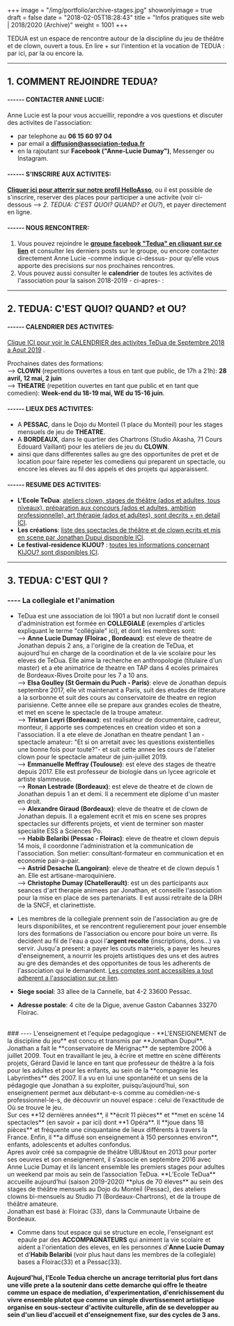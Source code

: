 +++
image = "/img/portfolio/archive-stages.jpg"
showonlyimage = true
draft = false
date = "2018-02-05T18:28:43"
title = "Infos pratiques site web | 2018/2020 (Archive)"
weight = 1001
+++
<!--more-->
TEDUA est un espace de rencontre autour de la discipline du jeu de théâtre et de clown, ouvert a tous. En lire + sur l'intention et la vocation de TEDUA : par ici, par la ou encore la.

--- 
## 1. COMMENT REJOINDRE TEDUA?


#### ------ CONTACTER ANNE LUCIE: 
Anne Lucie est la pour vous accueillir, repondre a vos questions et discuter des activites de l'association:<br>
- par telephone au **06 15 60 97 04**   
- par email a **diffusion@association-tedua.fr**   
- en la rajoutant sur **Facebook ("Anne-Lucie Dumay")**, Messenger ou Instagram.<br>

#### ------ S'INSCRIRE AUX ACTIVITES: 
**[Cliquer ici pour atterrir sur notre profil HelloAsso](https://www.helloasso.com/associations/tedua)**, ou il est possible de s'inscrire, reserver des places pour participer a une activite (voir ci-dessous --> *2. TEDUA: C’EST QUOI? QUAND? et OU?*), et payer directement en ligne.


#### ------ NOUS RENCONTRER:
1. Vous pouvez rejoindre le **[groupe facebook "Tedua" en cliquant sur ce lien](https://www.facebook.com/groups/386241745191819/)** et consulter les derniers posts sur le groupe, ou encore contacter directement Anne Lucie -comme indique ci-dessus- pour qu'elle vous apporte des precisions sur nos prochaines rencontres.
2. Vous pouvez aussi consulter le **calendrier** de toutes les activites de l'association pour la saison 2018-2019 - ci-apres- :

--- 
## 2. TEDUA: C'EST QUOI? QUAND? et OU?
#### ------ CALENDRIER DES ACTIVITES:
[Clique ICI pour voir le CALENDRIER des activites TeDua de Septembre 2018 a Aout 2019](https://cloud.cestlebouquet.fr/index.php/apps/calendar/p/TBX7PdQc5PMbDrnA/Tedua-public) .

Prochaines dates des formations:   
--> **CLOWN** (repetitions ouvertes a tous en tant que public, de 17h a 21h): **28 avril,  12 mai, 2 juin**   
--> **THEATRE** (repetition ouvertes en tant que public et en tant que comedien): **Week-end du 18-19 mai, WE du 15-16 juin**.



#### ------ LIEUX DES ACTIVITES: 
- A **PESSAC**, dans le Dojo du Monteil (1 place du Monteil) pour les stages mensuels de jeu de **THEATRE**.<br>
- A **BORDEAUX**, dans le quartier des Chartrons (Studio Akasha, 71 Cours Edouard Vaillant) pour les ateliers de jeu du **CLOWN**.<br>
- ainsi que dans differentes salles au gre des opportunites de pret et de location pour faire repeter les comediens qui preparent un spectacle, ou encore les eleves au fil des appels et des projets qui apparaissent.

#### ------ RESUME DES ACTIVITES:
- **L'Ecole TeDua**: [ateliers clown, stages de théâtre (ados et adultes, tous niveaux), préparation aux concours (ados et adultes, ambition professionnelle), art thérapie (ados et adultes), sont decrits + en detail ICI](http://localhost:1313/accueil/l-ecole-tedua/).<br>
- **Les créations**: [liste des spectacles de théâtre et de clown ecrits et mis en scene par Jonathan Dupui disponible ICI](http://localhost:1313/accueil/les-creations-tedua/).<br>
- **Le festival-residence KIJOU?** : [toutes les informations concernant KIJOU? sont disponibles ICI](http://localhost:1313/accueil/kijou/).

---

## 3. TEDUA: C'EST QUI ?

### ---- La collegiale et l'animation
- TeDua est une association de loi 1901 a but non lucratif dont le conseil d'administration est formée en **COLLEGIALE** (exemples d'articles expliquant le terme "collégiale" ici), et dont les membres sont:<br>
--> **Anne Lucie Dumay (Floirac , Bordeaux)**: est eleve de theatre de Jonathan depuis 2 ans,  a l'origine  de la creation de TeDua, et aujourd'hui en charge de la coordination et de la vie scolaire pour les eleves de TeDua. Elle aime la recherche en anthropologie (titulaire d'un master) et a ete animatrice de theatre en TAP dans 4 ecoles primaires de Bordeaux-Rives Droite pour les 7 a 10 ans. <br>
--> **Elsa Goulley (St Germain du Puch - Paris)**: eleve de Jonathan depuis septembre 2017, elle vit maintenant a Paris, suit des etudes de litterature a la sorbonne et suit des cours au conservatoire de theatre en region parisienne. Cette annee elle se prepare aux grandes ecoles de theatre, et met en scene le spectacle de la troupe amateur.<br>
--> **Tristan Leyri (Bordeaux)**: est realisateur de documentaire, cadreur, monteur,  il apporte ses competences en creation video et son a l'association. Il a ete eleve de Jonathan en theatre pendant 1 an -spectacle amateur: "Et si on arretait avec les questions existentielles une bonne fois pour toute?"- et suit cette annee les cours de l'atelier clown pour le spectacle amateur de juin-juillet 2019.<br>
--> **Emmanuelle Meffray (Toulouse)**: est eleve des stages de theatre depuis 2017. Elle est professeur de biologie dans un lycee agricole et artiste slammeuse. <br>
--> **Ronan Lestrade (Bordeaux)**:  est eleve de theatre et de clown de Jonathan depuis 1 an et demi. Il a recemment ete diplome d'un master en droit.<br>
--> **Alexandre Giraud (Bordeaux)**: eleve de theatre et de clown de Jonathan depuis. Il a egalement ecrit et mis en scene ses propres spectacles sur differents projets, et vient de terminer son master specialite ESS a Sciences Po.<br>
--> **Habib Belaribi (Pessac - Floirac)**: eleve de theatre et clown depuis 14 mois, il coordonne l'administration et la communication de l'association. Son metier: consultant-formateur en communication et en economie pair-a-pair. <br>
--> **Astrid Desache (Langoiran)**: eleve de theatre et de clown depuis 1 an. Elle est artisane-maroquiniere. <br>
--> **Christophe Dumay (Chatellerault)**: est un des participants aux seances d'art therapie animees par Jonathan, et conseille l'association pour la mise en place de ses partenariats. Il est aussi retraite de la DRH de la SNCF, et clarinettiste. <br>


- Les membres de la collegiale prennent soin de l'association au gre de leurs disponibilites, et se rencontrent regulierement pour jouer ensemble lors des formations de l'association ou encore pour boire un verre. Ils decident au fil de l'eau a quoi l'**argent recolte** (inscriptions, dons...) va servir. Jusqu'a present: a payer les couts materiels, a payer les heures d'enseignement, a nourrir les projets artistiques des uns et des autres au gre des demandes et des opportunites de tous les adherents de l'association qui le demandent.
[Les comptes sont accessibles a tout adherent a l'association sur ce lien]().

- **Siege social**: 33 allee de la Cannelle, bat 4-2 33600 Pessac.

- **Adresse postale**: 4 cite de la Digue, avenue Gaston Cabannes 33270 Floirac.

<br>
### ---- L'enseignement et l'equipe pedagogique
- **L'ENSEIGNEMENT de la discipline du jeu** est concu et transmis par **Jonathan Dupui**. <br>     
Jonathan a fait le **conservatoire de Mérignac** de septembre 2006 à juillet 2009. Tout en travaillant le jeu, à écrire et mettre en scène différents projets, Gérard David le lance en tant que professeur de théâtre à la fois pour les adultes et pour les enfants, au sein de la **compagnie les Labyrinthes** dès 2007. Il a vu en lui une spontanéité et un sens de la pédagogie que Jonathan a su exploiter, puisqu’aujourd’hui, son enseignement permet aux débutant-e-s comme au comédien-ne-s professionnel-le-s, de découvrir un nouvel espace : celui de l’exactitude de Où se trouve le jeu. <br> Sur ces **12 dernières années**, il **écrit 11 pièces** et **met en scène 14 spectacles** (en savoir + par ici) dont **1 Opéra**. Il **joue dans 18 pièces** et fréquente une cinquantaine de lieux différents à travers la France. Enfin, il **a diffusé son enseignement à 150 personnes environ**, enfants, adolescents et adultes confondus.<br> Apres avoir créé sa compagnie de théâtre UBU&tout en 2013 pour porter ses oeuvres et son enseignement, il s’associe en septembre 2016 avec Anne Lucie Dumay et ils lancent ensemble les premiers stages pour adultes un weekend par mois au sein de l’association TeDua.
**L’Ecole TeDua** accueille aujourd’hui (saison 2019-2020) **plus de 70 éleves** au sein des stages de théâtre mensuels au Dojo du Monteil (Pessac), des ateliers clowns bi-mensuels au Studio 71 (Bordeaux-Chartrons), et de la troupe de théâtre amateure.<br> Jonathan est basé à: Floirac (33), dans la Communaute Urbaine de Bordeaux.
 
- Comme dans tout espace qui se structure en ecole, l'enseignant est epaule par des **ACCOMPAGNATEURS** qui animent la vie scolaire et aident a l'orientation des eleves, en les personnes d'**Anne Lucie Dumay** et d'**Habib Belaribi** (voir plus haut dans les membres de la collegiale) bases a Floirac(33) et a Pessac(33). <br>
#### **Aujourd'hui, l'Ecole Tedua cherche un ancrage territorial plus fort dans une ville prete a la soutenir dans cette demarche qui offre le theatre comme un espace de mediation, d'experimentation, d'enrichissement du vivre ensemble** plutot que comme un simple  divertissement artistique organise en sous-secteur d'activite culturelle, **afin de se developper au sein d'un lieu d'accueil et d'enseignement fixe, sur des cycles de 3 ans.**

